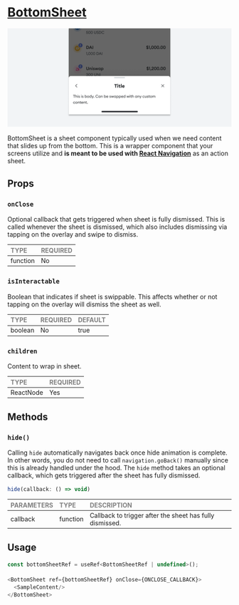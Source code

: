 # [BottomSheet](https://metamask-consensys.notion.site/Bottom-Sheet-302164aff8a74b6eb721f49586f88ecd)

![BottomSheet](./BottomSheet.png)

BottomSheet is a sheet component typically used when we need content that slides up from the bottom. This is a wrapper component that your screens utilize and **is meant to be used with [React Navigation](https://reactnavigation.org/)** as an action sheet.

## Props

### `onClose`

Optional callback that gets triggered when sheet is fully dismissed. This is called whenever the sheet is dismissed, which also includes dismissing via tapping on the overlay and swipe to dismiss.

| <span style="color:gray;font-size:14px">TYPE</span> | <span style="color:gray;font-size:14px">REQUIRED</span> |
| :-------------------------------------------------- | :------------------------------------------------------ |
| function                                            | No                                                      |

### `isInteractable`

Boolean that indicates if sheet is swippable. This affects whether or not tapping on the overlay will dismiss the sheet as well.

| <span style="color:gray;font-size:14px">TYPE</span> | <span style="color:gray;font-size:14px">REQUIRED</span> | <span style="color:gray;font-size:14px">DEFAULT</span> |
| :-------------------------------------------------- | :------------------------------------------------------ | :----------------------------------------------------- |
| boolean                                             | No                                                      | true                                                   |


### `children`

Content to wrap in sheet.

| <span style="color:gray;font-size:14px">TYPE</span> | <span style="color:gray;font-size:14px">REQUIRED</span> |
| :-------------------------------------------------- | :------------------------------------------------------ |
| ReactNode                                           | Yes                                                     |

## Methods

### `hide()`

Calling `hide` automatically navigates back once hide animation is complete. In other words, you do not need to call `navigation.goBack()` manually since this is already handled under the hood. The `hide` method takes an optional callback, which gets triggered after the sheet has fully dismissed.

```javascript
hide(callback: () => void)
```

| <span style="color:gray;font-size:14px">PARAMETERS</span> | <span style="color:gray;font-size:14px">TYPE</span> | <span style="color:gray;font-size:14px">DESCRIPTION</span> |
| :-------------------------------------------------------- | :-------------------------------------------------- | :--------------------------------------------------------- |
| callback                                                  | function                                            | Callback to trigger after the sheet has fully dismissed.   |

## Usage

```javascript
const bottomSheetRef = useRef<BottomSheetRef | undefined>();

<BottomSheet ref={bottomSheetRef} onClose={ONCLOSE_CALLBACK}>
  <SampleContent/>
</BottomSheet>
```
